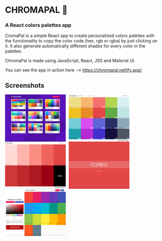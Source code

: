 # CHROMAPAL 🎨
### A React colors palettes app

CromaPal is a simple React app to create personalized colors palettes with the functionality to copy the color code (hex, rgb or rgba) by just clicking on it. It also generate automatically different shades for every color in the palettes.

ChromaPal is made using JavaScript, React, JSS and Material UI.

You can see the app in action here --> https://chromapal.netlify.app/

## Screenshots
<img src="./public/screenshots/home.png"
     alt="Home screen"
     style="float: left; margin-right: 10px;"
     width="200" /> <img src="./public/screenshots/palette.png"
     alt="Palette"
     style="float: left; margin-right: 10px;"
     width="200" /> <img src="./public/screenshots/shades.png"
     alt="Shades"
     style="float: left; margin-right: 10px;"
     width="200" /> <img src="./public/screenshots/copied.png"
     alt="New palette"
     style="float: left; margin-right: 10px;"
     width="200" /> <img src="./public/screenshots/new_palette.png"
     alt="Home screen"
     style="float: left; margin-right: 10px;"
     width="200" />
    